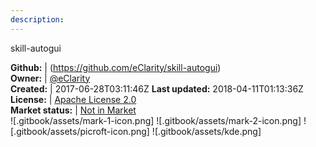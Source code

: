```yaml
---
description: 
---
```

skill-autogui



**Github:** | (https://github.com/eClarity/skill-autogui)  
**Owner:** | [@eClarity](https://github.com/eClarity)  
**Created:** | 2017-06-28T03:11:46Z  **Last updated:** 2018-04-11T01:13:36Z  
**License:** | [Apache License 2.0](https://api.github.com/licenses/apache-2.0)  
**Market status:** | [Not in Market](https://market.mycroft.ai/skill/)  
 ![.gitbook/assets/mark-1-icon.png]  ![.gitbook/assets/mark-2-icon.png]  ![.gitbook/assets/picroft-icon.png]  ![.gitbook/assets/kde.png]  
